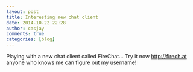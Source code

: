 ```yaml
---
layout: post
title: Interesting new chat client
date: 2014-10-22 22:28
author: casjay
comments: true
categories: [blog]
---
```


Playing with a new chat client called FireChat... Try it now <http://firech.at>  
anyone who knows me can figure out my username!  

